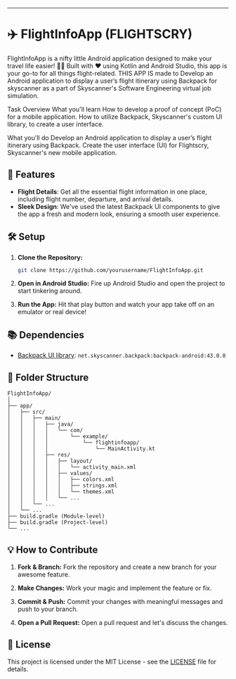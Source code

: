 

---

# ✈️ FlightInfoApp (FLIGHTSCRY)

FlightInfoApp is a nifty little Android application designed to make your travel life easier! 🧳✨ Built with ❤ using Kotlin and Android Studio, this app is your go-to for all things flight-related.
THIS APP IS made to Develop an Android application to display a user’s flight itinerary using Backpack for skyscanner as a part of Skyscanner's Software Engineering virtual job simulation.

Task Overview
What you'll learn
How to develop a proof of concept (PoC) for a mobile application.
How to utilize Backpack, Skyscanner's custom UI library, to create a user interface.

What you'll do
Develop an Android application to display a user’s flight itinerary using Backpack.
Create the user interface (UI) for Flightscry, Skyscanner's new mobile application.

## 🚀 Features

- **Flight Details**: Get all the essential flight information in one place, including flight number, departure, and arrival details.
- **Sleek Design**: We've used the latest Backpack UI components to give the app a fresh and modern look, ensuring a smooth user experience.

## 🛠️ Setup

1. **Clone the Repository:**
   ```bash
   git clone https://github.com/yourusername/FlightInfoApp.git
   ```

2. **Open in Android Studio:**
   Fire up Android Studio and open the project to start tinkering around.

3. **Run the App:**
   Hit that play button and watch your app take off on an emulator or real device!

## 📚 Dependencies

- [Backpack UI library](https://backpack.github.io/): `net.skyscanner.backpack:backpack-android:43.0.0`

## 📁 Folder Structure

```
FlightInfoApp/
│
├── app/
│   ├── src/
│   │   ├── main/
│   │   │   ├── java/
│   │   │   │   └── com/
│   │   │   │       └── example/
│   │   │   │           └── flightinfoapp/
│   │   │   │               └── MainActivity.kt
│   │   │   ├── res/
│   │   │   │   ├── layout/
│   │   │   │   │   └── activity_main.xml
│   │   │   │   ├── values/
│   │   │   │   │   ├── colors.xml
│   │   │   │   │   ├── strings.xml
│   │   │   │   │   └── themes.xml
│   │   │   │   └── ...
│   │   └── ...
│   └── ...
├── build.gradle (Module-level)
├── build.gradle (Project-level)
└── ...
```

## 💡 How to Contribute

1. **Fork & Branch:**
   Fork the repository and create a new branch for your awesome feature.

2. **Make Changes:**
   Work your magic and implement the feature or fix.

3. **Commit & Push:**
   Commit your changes with meaningful messages and push to your branch.

4. **Open a Pull Request:**
   Open a pull request and let's discuss the changes.

## 📝 License

This project is licensed under the MIT License - see the [LICENSE](LICENSE) file for details.


